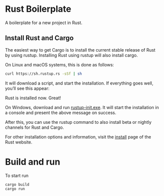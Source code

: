# Rust Boilerplate
A boilerplate for a new project in Rust.

## Install Rust and Cargo

The easiest way to get Cargo is to install the current stable release of Rust by using rustup. Installing Rust using rustup will also install cargo.

On Linux and macOS systems, this is done as follows:

``` bash
curl https://sh.rustup.rs -sSf | sh
```
It will download a script, and start the installation. If everything goes well, you’ll see this appear:

Rust is installed now. Great!

On Windows, download and run [rustup-init.exe](https://win.rustup.rs/). It will start the installation in a console and present the above message on success.

After this, you can use the rustup command to also install beta or nightly channels for Rust and Cargo.

For other installation options and information, visit the [install](https://www.rust-lang.org/tools/install) page of the Rust website.


# Build and run
To start run
```
cargo build
cargo run
```